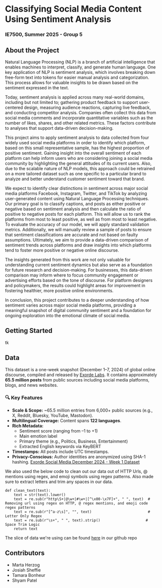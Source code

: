 # Classifying Social Media Content Using Sentiment Analysis  
### IE7500, Summer 2025 - Group 5

## About the Project
Natural Language Processing (NLP) is a branch of artificial intelligence that enables machines to interpret, classify, and generate human language. One key application of NLP is sentiment analysis, which involves breaking down free-form text into tokens for easier manual analysis and categorization. This process allows for valuable insights to be drawn based on the sentiment expressed in the text.  

Today, sentiment analysis is applied across many real-world domains, including but not limited to; gathering product feedback to support user-centered design, measuring audience reactions, capturing live feedback, and conducting competitor analysis. Companies often collect this data from social media comments and incorporate quantitative variables such as the number of likes, shares, and other related metrics. These factors contribute to analyses that support data-driven decision-making.  

This project aims to apply sentiment analysis to data collected from four widely used social media platforms in order to identify which platform, based on this small representative sample, has the highest proportion of positive sentiment. Gaining insight into the overall sentiment of each platform can help inform users who are considering joining a social media community by highlighting the general attitudes of its current users. Also, due to the scalable nature of NLP models, this approach could be retrained on a more tailored dataset such as one specific to a particular brand to analyze and better understand customer sentiment toward that brand.  

We expect to identify clear distinctions in sentiment across major social media platforms Facebook, Instagram, Twitter, and TikTok by analyzing user-generated content using Natural Language Processing techniques. Our primary goal is to classify captions, and posts as either positive or negative based on sentiment analysis and then calculate the ratio of positive to negative posts for each platform. This will allow us to rank the platforms from most to least positive, as well as from most to least negative. To evaluate the accuracy of our model, we will apply standard validation metrics. Additionally, we will manually review a sample of posts to ensure that sentiment classifications are accurate and not based on faulty assumptions. Ultimately, we aim to provide a data-driven comparison of sentiment trends across platforms and draw insights into which platforms tend to foster more positive or negative online discourse.  

The insights generated from this work are not only valuable for understanding current sentiment dynamics but also serve as a foundation for future research and decision-making. For businesses, this data-driven comparison may inform where to focus community engagement or advertising efforts based on the tone of discourse. For platform designers and policymakers, the results could highlight areas for improvement in fostering healthier, more positive online environments.  

In conclusion, this project contributes to a deeper understanding of how sentiment varies across major social media platforms, providing a meaningful snapshot of digital community sentiment and a foundation for ongoing exploration into the emotional climate of social media.  

## Getting Started
tk



## Data 
This dataset is a one-week snapshot (December 1–7, 2024) of global online discourse, compiled and released by [Exorde Labs](https://exorde.network). It contains approximately **65.5 million posts** from public sources including social media platforms, blogs, and news websites.

### 🔍 Key Features

- **Scale & Scope:** ~65.5 million entries from 6,000+ public sources (e.g., X, Reddit, Bluesky, YouTube, Mastodon).
- **Multilingual Coverage:** Content spans **122 languages**.
- **Rich Metadata:**
  - Sentiment score (ranging from –1 to +1)
  - Main emotion label
  - Primary theme (e.g., Politics, Business, Entertainment)
  - Extracted English keywords via KeyBERT
- **Timestamps:** All posts include UTC timestamps.
- **Privacy-Conscious:** Author identities are anonymized using SHA-1 hashing.
[Exorde Social Media December 2024 - Week 1 Dataset](https://huggingface.co/datasets/Exorde/exorde-social-media-december-2024-week1)

We also used the below code to clean out our data out of HTTP Urls, @ mentions using regex, and emoji symbols using regex patterns.
Also made sure to extract letters and trim any spaces in our data.

```
def clean_text(text):
    text = str(text).lower()
    text = re.sub(r"http\S+|@\w+|#\w+|[^\x00-\x7F]+", " ", text)  # Removing url using regex on HTTP, @ regex mentions, and emoji code regex patterns
    text = re.sub(r"[^a-z\s]", "", text)                          # Letter Only Regex
    text = re.sub(r"\s+", " ", text).strip()                     # Space Trim Logic
    return text
```

The slice of data we're using can be found [here](https://github.com/jrsheffie/Text-Sentimization/tree/main/Dataset) in our github repo

## Contributors
- Marta Herzog
- Josiah Sheffie
- Tamara Bonheur
- Shyam Patel



